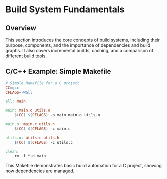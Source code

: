 # Build System Fundamentals

## Overview
This section introduces the core concepts of build systems, including their purpose, components, and the importance of dependencies and build graphs. It also covers incremental builds, caching, and a comparison of different build tools.

## C/C++ Example: Simple Makefile
```makefile
# Simple Makefile for a C project
CC=gcc
CFLAGS=-Wall

all: main

main: main.o utils.o
	$(CC) $(CFLAGS) -o main main.o utils.o

main.o: main.c utils.h
	$(CC) $(CFLAGS) -c main.c

utils.o: utils.c utils.h
	$(CC) $(CFLAGS) -c utils.c

clean:
	rm -f *.o main
```

This Makefile demonstrates basic build automation for a C project, showing how dependencies are managed.
